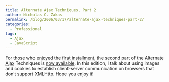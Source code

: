 ```yaml
---
title: Alternate Ajax Techniques, Part 2
author: Nicholas C. Zakas
permalink: /blog/2006/03/17/alternate-ajax-techniques-part-2/
categories:
  - Professional
tags:
  - Ajax
  - JavaScript
---
```

For those who enjoyed the <a title="Alternate Ajax Techniques, Pt. 1" rel="external" href="http://webreference.com/r/pg/ajax_tech/">first installment</a>, the second part of the Alternate <acronym title="Asynchronous JavaScript + XML">Ajax</acronym> Techniques is <a title="Alternate Ajax Techniques, Pt. 2" rel="external" href="http://webreference.com/r/pg/ajax_tech2/">now available</a>. In this edition, I talk about using images and cookies to establish client-server communication on browsers that don&#8217;t support XMLHttp. Hope you enjoy it!
